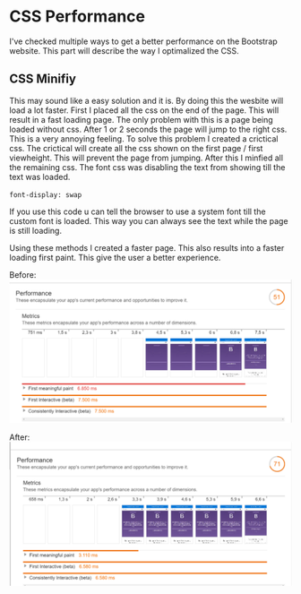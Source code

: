 # CSS Performance
I've checked multiple ways to get a better performance on the Bootstrap website. This part will describe the way I optimalized the CSS.

## CSS Minifiy
This may sound like a easy solution and it is. By doing this the wesbite will load a lot faster. First I placed all the css on the end of the page. This will result in a fast loading page. The only problem with this is a page being loaded without css. After 1 or 2 seconds the page will jump to the right css. This is a very annoying feeling. To solve this problem I created a crictical css. The crictical will create all the css shown on the first page / first viewheight. This will prevent the page from jumping. After this I minfied all the remaining css. The font css was disabling the text from showing till the text was loaded.

`font-display: swap`

If you use this code u can tell the browser to use a system font till the custom font is loaded. This way you can always see the text while the page is still loading.

Using these methods I created a faster page. This also results into a faster loading first paint. This give the user a better experience.

Before:
![First paint before](https://raw.githubusercontent.com/dipsaus9/performance-matters/CSS-A/firstpaint_without_css.png)

After:
![First paint after](https://raw.githubusercontent.com/dipsaus9/performance-matters/CSS-A/firstpaint_with_css.png)
